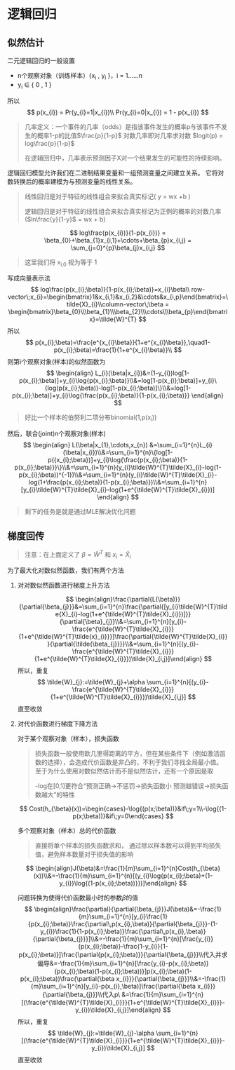 # 逻辑回归

## 似然估计

二元逻辑回归的一般设置

- n个观察对象（训练样本）{x<sub>i</sub> , y<sub>i</sub> }，i = 1……n
- y<sub>i</sub> ∈ { 0 , 1 }

所以
$$
p(x_{i}) = Pr(y_{i}=1|x_{i})\\
Pr(y_{i}=0|x_{i}) = 1 - p(x_{i})
$$


> 几率定义：一个事件的几率（odds）是指该事件发生的概率p与该事件不发生的概率1-p的比值$\frac{p}{1-p}$
> 对数几率即对几率求对数 $logit(p) = log\frac{p}{1-p}$
>
> 在逻辑回归中，几率表示预测因子X对一个结果发生的可能性的持续影响。

逻辑回归模型允许我们在二进制结果变量和一组预测变量之间建立关系。 它将对数转换后的概率建模为与预测变量的线性关系。

> 线性回归是对于特征的线性组合来拟合真实标记( y = wx +b )
>
> 逻辑回归是对于特征的线性组合来拟合真实标记为正例的概率的对数几率 ($ln\frac{y}{1-y}$  = wx + b)

$$
log\frac{p(x_{i})}{1-p(x_{i})} = \beta_{0}+\beta_{1}x_{i,1}+\cdots+\beta_{p}x_{i,j} = \sum_{j=0}^{p}\beta_{j}x_{i,j}
$$

> 这里我们将 x<sub>i,0</sub>  视为等于 1

写成向量表示法
$$
log\frac{p(x_{i};\beta)}{1-p(x_{i};\beta)}=x_{i}\beta\\
row-vector\;x_{i}=\begin{bmatrix}1&x_{i,1}&x_{i,2}&\cdots&x_{i,p}\end{bmatrix}=\tilde{X}_{i}\\column-vector\;\beta = \begin{bmatrix}\beta_{0}\\\beta_{1}\\\beta_{2}\\\cdots\\\beta_{p}\end{bmatrix}=\tilde{W}^{T}
$$
所以
$$
p(x_{i};\beta)=\frac{e^{x_{i}\beta}}{1+e^{x_{i}\beta}},\quad1-p(x_{i};\beta)=\frac{1}{1+e^{x_{i}\beta}}\\
$$
则第i个观察对象(样本)的似然函数为
$$
\begin{align}
L_{i}(\beta|x_{i})&=(1-y_{i})log[1-p(x_{i};\beta)]+y_{i}\log{p(x_{i};\beta)}\\&=log[1-p(x_{i};\beta)]+y_{i}\{log(p(x_{i};\beta))-log[1-p(x_{i};\beta)]\}\\&=log[1-p(x_{i};\beta)]+y_{i}\log{\frac{p(x_{i};\beta)}{1-p(x_{i};\beta)}}
\end{align}
$$

> 好比一个样本的伯努利二项分布binomial(1,p(x<sub>i</sub>))

然后，联合(joint)n个观察对象(样本)
$$
\begin{align}
L(\beta|x_{1},\cdots,x_{n}) &=\sum_{i=1}^{n}L_{i}(\beta|x_{i})\\&=\sum_{i=1}^{n}\{log[1-p({x_{i};\beta})]+y_{i}\log{\frac{p(x_{i};\beta)}{1-p(x_{i};\beta)}}\}\\&=\sum_{i=1}^{n}(y_{i}\tilde{W}^{T}\tilde{X}_{i}-log(1-p(x_{i};\beta))^{-1})\\&=\sum_{i=1}^{n}(y_{i}\tilde{W}^{T}\tilde{X}_{i}-log(1+\frac{p(x_{i};\beta)}{1-p(x_{i};\beta)})\\&=\sum_{i=1}^{n}[y_{i}\tilde{W}^{T}\tilde{X}_{i}-log(1+e^{\tilde{W}^{T}\tilde{X}_{i}})]
\end{align}
$$

> 剩下的任务是就是通过MLE解决优化问题

## 梯度回传

> 注意：在上面定义了 $\beta = \tilde{W}^{T}$ 和 $x_{i}=\tilde{X}_{i}$

为了最大化对数似然函数，我们有两个方法

1. 对对数似然函数进行梯度上升方法

   $$
   \begin{align}\frac{\partial{L(\beta)}}{\partial{\beta_{j}}}&=\sum_{i=1}^{n}\frac{\partial{[y_{i}\tilde{W}^{T}\tilde{X}_{i}-log(1+e^{\tilde{W}^{T}\tilde{X}_{i}})]}}{\partial{\beta}_{j}}\\&=\sum_{i=1}^{n}[y_{i}-\frac{e^{\tilde{W}^{T}\tilde{X}_{i}}}{1+e^{\tilde{W}^{T}\tilde{x}_{i}}}]\frac{\partial{\tilde{W}^{T}\tilde{X}_{i}}}{\partial{\tilde{\beta_{j}}}}\\&=\sum_{i=1}^{n}[(y_{i}-\frac{e^{\tilde{W}^{T}\tilde{X}_{i}}}{1+e^{\tilde{W}^{T}\tilde{X}_{i}}})\tilde{X}_{i,j}]\end{align}
   $$
   所以，重复
   $$
   \tilde{W}_{j}:=\tilde{W}_{j}+\alpha \sum_{i=1}^{n}[(y_{i}-\frac{e^{\tilde{W}^{T}\tilde{X}_{i}}}{1+e^{\tilde{W}^{T}\tilde{X}_{i}}})\tilde{X}_{i,j}]
   $$
   直至收敛

2. 对代价函数进行梯度下降方法

   对于某个观察对象（样本），损失函数
   
   > 损失函数一般使用欧几里得距离的平方，但在某些条件下（例如激活函数的选择），会造成代价函数是非凸的，不利于我们寻找全局最小值。至于为什么使用对数似然估计而不是似然估计，还有一个原因是取
   >
   > -log在[0,1]更符合“预测正确->不惩罚->损失函数小 预测越错误->损失函数越大”的特性
   
   $$
   Cost(h_{\beta}(x))=\begin{cases}-\log{(p(x;\beta))}&if\;y=1\\-\log{(1-p(x;\beta))}&if\;y=0\end{cases}
   $$
   
   多个观察对象（样本）总的代价函数
   
   > 直接将单个样本的损失函数求和， 通过除以样本数可以得到平均损失值，避免样本数量对于损失值的影响 
   
   $$
   \begin{align}J(\beta)&=\frac{1}{m}\sum_{i=1}^{n}Cost(h_{\beta}(x))\\&=-\frac{1}{m}\sum_{i=1}^{n}[(y_{i}\log{p(x_{i};\beta)+(1-y_{i})\log{(1-p(x_{i};\beta))}})]\end{align}
   $$
   
   
   
   问题转换为使得代价函数最小时的参数$\beta$的值
   $$
   \begin{align}\frac{\partial}{\partial{\beta_{j}}}J(\beta)&=-\frac{1}{m}\sum_{i=1}^{n}[y_{i}\frac{1}{p(x_{i};\beta)}\frac{\partial\,p(x_{i},\beta)}{\partial{\beta_{j}}}-(1-y_{i})\frac{1}{1-p(x_{i};\beta)}\frac{\partial\,p(x_{i},\beta)}{\partial{\beta_{j}}}]\\&=-\frac{1}{m}\sum_{i=1}^{n}[\frac{y_{i}}{p(x_{i};\beta)}-\frac{1-y_{i}}{1-p(x_{i};\beta)}]\frac{\partial{p(x_{i};\beta)}}{\partial{\beta_{j}}}\\代入并求偏导&=-\frac{1}{m}\sum_{i=1}^{n}[\frac{y_{i}-p(x_{i};\beta)}{p(x_{i};\beta)(1-p(x_{i};\beta))}]p(x_{i};\beta)(1-p(x_{i};\beta))\frac{\partial{\beta x_{i}}}{\partial{\beta_{j}}}\\&=-\frac{1}{m}\sum_{i=1}^{n}[y_{i}-p(x_{i},\beta)]\frac{\partial{\beta x_{i}}}{\partial{\beta_{j}}}\\代入p\ &=\frac{1}{m}\sum_{i=1}^{n}[(\frac{e^{\tilde{W}^{T}\tilde{X}_{i}}}{1+e^{\tilde{W}^{T}\tilde{X}_{i}}}-y_{i})\tilde{X}_{i,j}]\end{align}
   $$
   所以，重复
   $$
   \tilde{W}_{j}:=\tilde{W}_{j}-\alpha \sum_{i=1}^{n}[(\frac{e^{\tilde{W}^{T}\tilde{X}_{i}}}{1+e^{\tilde{W}^{T}\tilde{X}_{i}}}-y_{i})\tilde{X}_{i,j}]
   $$
   直至收敛